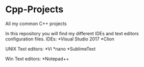 # Cpp-Projects
All my common C++ projects

In this repository you will find my different IDEs and text editors configuration files.
IDEs:
	*Visual Studio 2017
	*Clion

UNIX Text editors:
	*Vi
	*nano
	*SublimeText

Win Text editors:
	*Notepad++


